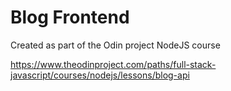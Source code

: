 # Blog Frontend

Created as part of the Odin project NodeJS course

https://www.theodinproject.com/paths/full-stack-javascript/courses/nodejs/lessons/blog-api
